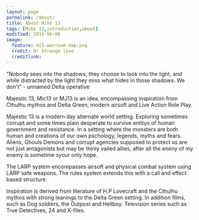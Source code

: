 ```yaml
---
layout: page
permalink: /about/
title: About Mike 13
tags: [Mike 13,introduction,about]
modified: 2014-06-08
image:
  feature: m13-warroom-map.png
  credit: Dr Strange love
  creditlink: 
---
```


 <quote>"Nobody sees into the shadows, they choose to look into the light, and while distracted by the light they miss what hides in those shadows. We don't" - unnamed Delta operative</quote> 

Majestic 13, Mic13 or MJ13 is an idea, encompassing inspiration from Cthulhu mythos and Delta Green, modern airsoft and Live Action Role Play.

Majestic 13 is a modern day alternate world setting. Exploring sometimes corrupt and some times plain desperate to survive entitys of human government and resistance. In a setting where the monsters are both human and creations of our own pschology, legends, myths and fears. Aliens, Ghouls Demons and corrupt agencies supposed to protect us are not just antagonists but may be thinly vailed allies, after all the eneny of my enemy is sometime syour only hope.

The LARP system encompasses airsoft and physical combat system using LARP safe weapons. The rules system extends this with a call and effect based structure.

Inspiration is derived from literature of H.P Lovecraft and the Cthulhu mythos with strong leanings to the Delta Green setting. In addition films, such as Dog soldiers, the Outpost and Hellboy.  Television series such as True Detectives, 24 and X-files.
